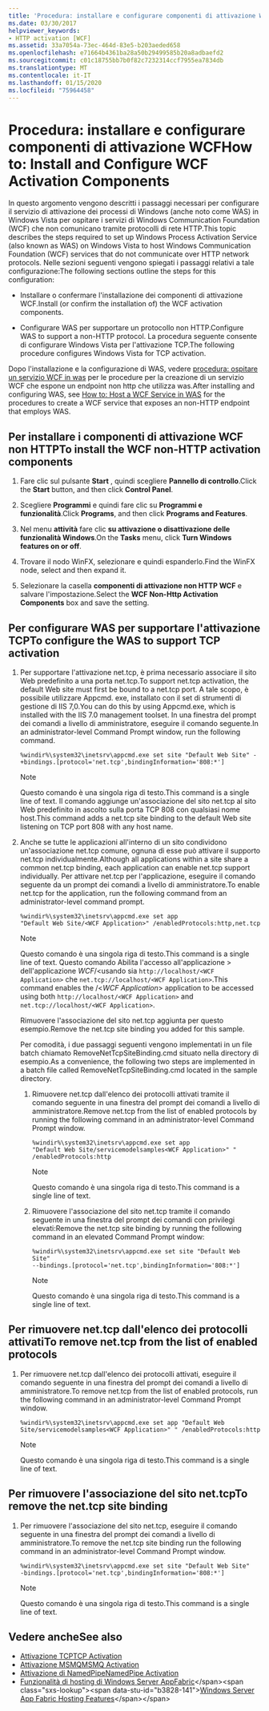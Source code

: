 ```yaml
---
title: 'Procedura: installare e configurare componenti di attivazione WCF'
ms.date: 03/30/2017
helpviewer_keywords:
- HTTP activation [WCF]
ms.assetid: 33a7054a-73ec-464d-83e5-b203aeded658
ms.openlocfilehash: e71664b4361ba28a50b29499585b20a8adbaefd2
ms.sourcegitcommit: c01c18755bb7b0f82c7232314ccf7955ea7834db
ms.translationtype: MT
ms.contentlocale: it-IT
ms.lasthandoff: 01/15/2020
ms.locfileid: "75964458"
---
```

# <a name="how-to-install-and-configure-wcf-activation-components"></a><span data-ttu-id="b3828-102">Procedura: installare e configurare componenti di attivazione WCF</span><span class="sxs-lookup"><span data-stu-id="b3828-102">How to: Install and Configure WCF Activation Components</span></span>

<span data-ttu-id="b3828-103">In questo argomento vengono descritti i passaggi necessari per configurare il servizio di attivazione dei processi di Windows (anche noto come WAS) in Windows Vista per ospitare i servizi di Windows Communication Foundation (WCF) che non comunicano tramite protocolli di rete HTTP.</span><span class="sxs-lookup"><span data-stu-id="b3828-103">This topic describes the steps required to set up Windows Process Activation Service (also known as WAS) on Windows Vista to host Windows Communication Foundation (WCF) services that do not communicate over HTTP network protocols.</span></span> <span data-ttu-id="b3828-104">Nelle sezioni seguenti vengono spiegati i passaggi relativi a tale configurazione:</span><span class="sxs-lookup"><span data-stu-id="b3828-104">The following sections outline the steps for this configuration:</span></span>

- <span data-ttu-id="b3828-105">Installare o confermare l'installazione dei componenti di attivazione WCF.</span><span class="sxs-lookup"><span data-stu-id="b3828-105">Install (or confirm the installation of) the WCF activation components.</span></span>

- <span data-ttu-id="b3828-106">Configurare WAS per supportare un protocollo non HTTP.</span><span class="sxs-lookup"><span data-stu-id="b3828-106">Configure WAS to support a non-HTTP protocol.</span></span> <span data-ttu-id="b3828-107">La procedura seguente consente di configurare Windows Vista per l'attivazione TCP.</span><span class="sxs-lookup"><span data-stu-id="b3828-107">The following procedure configures Windows Vista for TCP activation.</span></span>

<span data-ttu-id="b3828-108">Dopo l'installazione e la configurazione di WAS, vedere [procedura: ospitare un servizio WCF in was](../../../../docs/framework/wcf/feature-details/how-to-host-a-wcf-service-in-was.md) per le procedure per la creazione di un servizio WCF che espone un endpoint non http che utilizza was.</span><span class="sxs-lookup"><span data-stu-id="b3828-108">After installing and configuring WAS, see [How to: Host a WCF Service in WAS](../../../../docs/framework/wcf/feature-details/how-to-host-a-wcf-service-in-was.md) for the procedures to create a WCF service that exposes an non-HTTP endpoint that employs WAS.</span></span>

## <a name="to-install-the-wcf-non-http-activation-components"></a><span data-ttu-id="b3828-109">Per installare i componenti di attivazione WCF non HTTP</span><span class="sxs-lookup"><span data-stu-id="b3828-109">To install the WCF non-HTTP activation components</span></span>

1. <span data-ttu-id="b3828-110">Fare clic sul pulsante **Start** , quindi scegliere **Pannello di controllo**.</span><span class="sxs-lookup"><span data-stu-id="b3828-110">Click the **Start** button, and then click **Control Panel**.</span></span>

2. <span data-ttu-id="b3828-111">Scegliere **Programmi** e quindi fare clic su **Programmi e funzionalità**.</span><span class="sxs-lookup"><span data-stu-id="b3828-111">Click **Programs**, and then click **Programs and Features**.</span></span>

3. <span data-ttu-id="b3828-112">Nel menu **attività** fare clic **su attivazione o disattivazione delle funzionalità Windows**.</span><span class="sxs-lookup"><span data-stu-id="b3828-112">On the **Tasks** menu, click **Turn Windows features on or off**.</span></span>

4. <span data-ttu-id="b3828-113">Trovare il nodo WinFX, selezionare e quindi espanderlo.</span><span class="sxs-lookup"><span data-stu-id="b3828-113">Find the WinFX node, select and then expand it.</span></span>

5. <span data-ttu-id="b3828-114">Selezionare la casella **componenti di attivazione non HTTP WCF** e salvare l'impostazione.</span><span class="sxs-lookup"><span data-stu-id="b3828-114">Select the **WCF Non-Http Activation Components** box and save the setting.</span></span>

## <a name="to-configure-the-was-to-support-tcp-activation"></a><span data-ttu-id="b3828-115">Per configurare WAS per supportare l'attivazione TCP</span><span class="sxs-lookup"><span data-stu-id="b3828-115">To configure the WAS to support TCP activation</span></span>

1. <span data-ttu-id="b3828-116">Per supportare l'attivazione net.tcp, è prima necessario associare il sito Web predefinito a una porta net.tcp.</span><span class="sxs-lookup"><span data-stu-id="b3828-116">To support net.tcp activation, the default Web site must first be bound to a net.tcp port.</span></span> <span data-ttu-id="b3828-117">A tale scopo, è possibile utilizzare Appcmd. exe, installato con il set di strumenti di gestione di IIS 7,0.</span><span class="sxs-lookup"><span data-stu-id="b3828-117">You can do this by using Appcmd.exe, which is installed with the IIS 7.0 management toolset.</span></span> <span data-ttu-id="b3828-118">In una finestra del prompt dei comandi a livello di amministratore, eseguire il comando seguente.</span><span class="sxs-lookup"><span data-stu-id="b3828-118">In an administrator-level Command Prompt window, run the following command.</span></span>

    ```console
    %windir%\system32\inetsrv\appcmd.exe set site "Default Web Site" -+bindings.[protocol='net.tcp',bindingInformation='808:*']
    ```

    > [!NOTE]
    > <span data-ttu-id="b3828-119">Questo comando è una singola riga di testo.</span><span class="sxs-lookup"><span data-stu-id="b3828-119">This command is a single line of text.</span></span> <span data-ttu-id="b3828-120">Il comando aggiunge un'associazione del sito net.tcp al sito Web predefinito in ascolto sulla porta TCP 808 con qualsiasi nome host.</span><span class="sxs-lookup"><span data-stu-id="b3828-120">This command adds a net.tcp site binding to the default Web site listening on TCP port 808 with any host name.</span></span>

2. <span data-ttu-id="b3828-121">Anche se tutte le applicazioni all'interno di un sito condividono un'associazione net.tcp comune, ognuna di esse può attivare il supporto net.tcp individualmente.</span><span class="sxs-lookup"><span data-stu-id="b3828-121">Although all applications within a site share a common net.tcp binding, each application can enable net.tcp support individually.</span></span> <span data-ttu-id="b3828-122">Per attivare net.tcp per l'applicazione, eseguire il comando seguente da un prompt dei comandi a livello di amministratore.</span><span class="sxs-lookup"><span data-stu-id="b3828-122">To enable net.tcp for the application, run the following command from an administrator-level command prompt.</span></span>

    ```console
    %windir%\system32\inetsrv\appcmd.exe set app
    "Default Web Site/<WCF Application>" /enabledProtocols:http,net.tcp
    ```

    > [!NOTE]
    > <span data-ttu-id="b3828-123">Questo comando è una singola riga di testo.</span><span class="sxs-lookup"><span data-stu-id="b3828-123">This command is a single line of text.</span></span> <span data-ttu-id="b3828-124">Questo comando Abilita l'accesso all'applicazione > dell'applicazione *WCF*/\<usando sia `http://localhost/<WCF Application>` che `net.tcp://localhost/<WCF Application>`.</span><span class="sxs-lookup"><span data-stu-id="b3828-124">This command enables the /\<*WCF Application*> application to be accessed using both `http://localhost/<WCF Application>` and `net.tcp://localhost/<WCF Application>`.</span></span>

     <span data-ttu-id="b3828-125">Rimuovere l'associazione del sito net.tcp aggiunta per questo esempio.</span><span class="sxs-lookup"><span data-stu-id="b3828-125">Remove the net.tcp site binding you added for this sample.</span></span>

     <span data-ttu-id="b3828-126">Per comodità, i due passaggi seguenti vengono implementati in un file batch chiamato RemoveNetTcpSiteBinding.cmd situato nella directory di esempio.</span><span class="sxs-lookup"><span data-stu-id="b3828-126">As a convenience, the following two steps are implemented in a batch file called RemoveNetTcpSiteBinding.cmd located in the sample directory.</span></span>

    1. <span data-ttu-id="b3828-127">Rimuovere net.tcp dall'elenco dei protocolli attivati tramite il comando seguente in una finestra del prompt dei comandi a livello di amministratore.</span><span class="sxs-lookup"><span data-stu-id="b3828-127">Remove net.tcp from the list of enabled protocols by running the following command in an administrator-level Command Prompt window.</span></span>

        ```console
        %windir%\system32\inetsrv\appcmd.exe set app
        "Default Web Site/servicemodelsamples<WCF Application>" " /enabledProtocols:http
        ```

        > [!NOTE]
        > <span data-ttu-id="b3828-128">Questo comando è una singola riga di testo.</span><span class="sxs-lookup"><span data-stu-id="b3828-128">This command is a single line of text.</span></span>

    2. <span data-ttu-id="b3828-129">Rimuovere l'associazione del sito net.tcp tramite il comando seguente in una finestra del prompt dei comandi con privilegi elevati:</span><span class="sxs-lookup"><span data-stu-id="b3828-129">Remove the net.tcp site binding by running the following command in an elevated Command Prompt window:</span></span>

        ```console
        %windir%\system32\inetsrv\appcmd.exe set site "Default Web Site"
        --bindings.[protocol='net.tcp',bindingInformation='808:*']
        ```

        > [!NOTE]
        > <span data-ttu-id="b3828-130">Questo comando è una singola riga di testo.</span><span class="sxs-lookup"><span data-stu-id="b3828-130">This command is a single line of text.</span></span>

## <a name="to-remove-nettcp-from-the-list-of-enabled-protocols"></a><span data-ttu-id="b3828-131">Per rimuovere net.tcp dall'elenco dei protocolli attivati</span><span class="sxs-lookup"><span data-stu-id="b3828-131">To remove net.tcp from the list of enabled protocols</span></span>

1. <span data-ttu-id="b3828-132">Per rimuovere net.tcp dall'elenco dei protocolli attivati, eseguire il comando seguente in una finestra del prompt dei comandi a livello di amministratore.</span><span class="sxs-lookup"><span data-stu-id="b3828-132">To remove net.tcp from the list of enabled protocols, run the following command in an administrator-level Command Prompt window.</span></span>

    ```console
    %windir%\system32\inetsrv\appcmd.exe set app "Default Web Site/servicemodelsamples<WCF Application>" " /enabledProtocols:http
    ```

    > [!NOTE]
    > <span data-ttu-id="b3828-133">Questo comando è una singola riga di testo.</span><span class="sxs-lookup"><span data-stu-id="b3828-133">This command is a single line of text.</span></span>

## <a name="to-remove-the-nettcp-site-binding"></a><span data-ttu-id="b3828-134">Per rimuovere l'associazione del sito net.tcp</span><span class="sxs-lookup"><span data-stu-id="b3828-134">To remove the net.tcp site binding</span></span>

1. <span data-ttu-id="b3828-135">Per rimuovere l'associazione del sito net.tcp, eseguire il comando seguente in una finestra del prompt dei comandi a livello di amministratore.</span><span class="sxs-lookup"><span data-stu-id="b3828-135">To remove the net.tcp site binding run the following command in an administrator-level Command Prompt window.</span></span>

    ```console
    %windir%\system32\inetsrv\appcmd.exe set site "Default Web Site"
    -bindings.[protocol='net.tcp',bindingInformation='808:*']
    ```

    > [!NOTE]
    > <span data-ttu-id="b3828-136">Questo comando è una singola riga di testo.</span><span class="sxs-lookup"><span data-stu-id="b3828-136">This command is a single line of text.</span></span>

## <a name="see-also"></a><span data-ttu-id="b3828-137">Vedere anche</span><span class="sxs-lookup"><span data-stu-id="b3828-137">See also</span></span>

- [<span data-ttu-id="b3828-138">Attivazione TCP</span><span class="sxs-lookup"><span data-stu-id="b3828-138">TCP Activation</span></span>](../../../../docs/framework/wcf/samples/tcp-activation.md)
- [<span data-ttu-id="b3828-139">Attivazione MSMQ</span><span class="sxs-lookup"><span data-stu-id="b3828-139">MSMQ Activation</span></span>](../../../../docs/framework/wcf/samples/msmq-activation.md)
- [<span data-ttu-id="b3828-140">Attivazione di NamedPipe</span><span class="sxs-lookup"><span data-stu-id="b3828-140">NamedPipe Activation</span></span>](../../../../docs/framework/wcf/samples/namedpipe-activation.md)
- <span data-ttu-id="b3828-141">[Funzionalità di hosting di Windows Server AppFabric](https://docs.microsoft.com/previous-versions/appfabric/ee677189(v=azure.10))</span><span class="sxs-lookup"><span data-stu-id="b3828-141">[Windows Server App Fabric Hosting Features](https://docs.microsoft.com/previous-versions/appfabric/ee677189(v=azure.10))</span></span>

